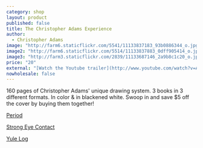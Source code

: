 ```yaml
---
category: shop
layout: product
published: false
title: The Christopher Adams Experience
author: 
  - Christopher Adams
image: "http://farm6.staticflickr.com/5541/11133837183_93b0886344_o.jpg"
image2: "http://farm6.staticflickr.com/5514/11133837883_0dff905414_o.jpg"
image3: "http://farm3.staticflickr.com/2839/11133687146_2a9b8c1c20_o.jpg"
price: "20"
external: "[Watch the Youtube trailer](http://www.youtube.com/watch?v=A68_trnL-VM)"
nowholesale: false
---
```


160 pages of Christopher Adams' unique drawing system. 3 books in 3 different formats. In color & in blackened white. Swoop in and save $5 off the cover by buying them together!

[Period](http://2dcloud.com/shop/period/)

[Strong Eye Contact](http://2dcloud.com/shop/strong-eye-contact/)

[Yule Log](http://2dcloud.com/shop/yule-log/)